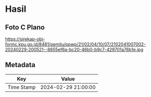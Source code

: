 # Hasil

## Foto C Plano

https://sirekap-obj-formc.kpu.go.id/8481/pemilu/ppwp/21/02/04/10/07/2102041007002-20240229-200521--8855ef6a-bc20-46b0-b9c7-429701a76b1e.jpg


## Metadata

| Key        | Value               |
| ---------- | ------------------- |
| Time Stamp | 2024-02-29 21:00:00 |



